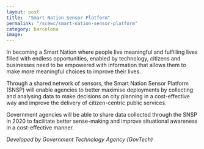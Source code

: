 ```yaml
---
layout: post
title:  "Smart Nation Sensor Platform"
permalink: "/scewc/smart-nation-sensor-platform"
category: barcelona
image: 
---
```


In becoming a Smart Nation where people live meaningful and fulfilling lives filled with endless opportunities, enabled by technology, citizens and businesses need to be empowered with information that allows them to make more meaningful choices to improve their lives.

Through a shared network of sensors, the Smart Nation Sensor Platform (SNSP) will enable agencies to better maximise deployments by collecting and analysing data to make decisions on city planning in a cost-effective way and improve the delivery of citizen-centric public services.

Government agencies will be able to share data collected through the SNSP in 2020 to facilitate better sense-making and improve situational awareness in a cost-effective manner.

*Developed by Government Technology Agency (GovTech)* 

